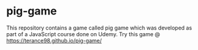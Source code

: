 # pig-game
This repository contains a game called pig game which was developed as part of a JavaScript course done on Udemy.
Try this game @ https://terance98.github.io/pig-game/
